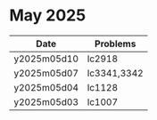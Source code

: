 # May 2025

| Date        | Problems    |
| ----------- | ----------- |
| y2025m05d10 | lc2918      |
| y2025m05d07 | lc3341,3342 |
| y2025m05d04 | lc1128      |
| y2025m05d03 | lc1007      |
